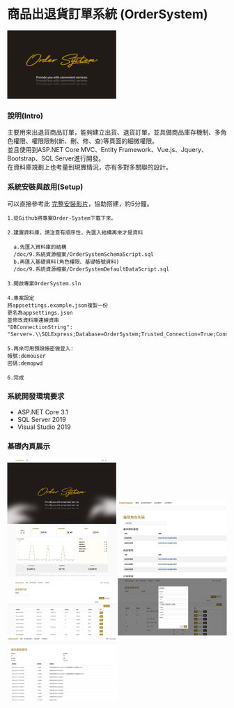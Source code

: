 # 商品出退貨訂單系統 (OrderSystem)
<img style="width:250px" src="https://github.com/yuhsiang237/Order-System/blob/master/doc/8.美術設計稿/demofile/6.png" />

### 說明(Intro)
主要用來出退貨商品訂單，能夠建立出貨、退貨訂單，並具備商品庫存機制、多角色權限、權限限制(新、刪、修、查)等頁面的細微權限。  
並且使用到ASP.NET Core MVC、Entity Framework、Vue.js、Jquery、Bootstrap、SQL Server進行開發。  
在資料庫規劃上也考量到現實情況，亦有多對多關聯的設計。  

### 系統安裝與啟用(Setup)
可以直接參考此 [完整安裝影片](https://github.com/yuhsiang237/Order-System/blob/master/doc/9.%E7%B3%BB%E7%B5%B1%E8%B3%87%E6%BA%90%E6%AA%94%E6%A1%88/%E7%B3%BB%E7%B5%B1%E5%BB%BA%E7%BD%AE%E6%95%99%E5%AD%B8%E5%BD%B1%E7%89%87.mp4)，協助搭建，約5分鐘。
```
1.從Github將專案Order-System下載下來。

2.建置資料庫，請注意有順序性，先匯入結構再來才是資料
  
  a.先匯入資料庫的結構 
  /doc/9.系統資源檔案/OrderSystemSchemaScript.sql
  b.再匯入基礎資料(角色權限、基礎帳號資料)
  /doc/9.系統資源檔案/OrderSystemDefaultDataScript.sql

3.開啟專案OrderSystem.sln

4.專案設定
將appsettings.example.json複製一份
更名為appsettings.json
並修改資料庫連線資串
"DBConnectionString": "Server=.\\SQLExpress;Database=OrderSystem;Trusted_Connection=True;ConnectRetryCount=0",

5.再來可用預設帳密做登入:
帳號:demouser
密碼:demopwd

6.完成
```

### 系統開發環境要求
- ASP.NET Core 3.1
- SQL Server 2019
- Visual Studio 2019

### 基礎內頁展示
<img style="width:250px" src="https://github.com/yuhsiang237/Order-System/blob/master/doc/8.美術設計稿/demofile/1.png" />
<img style="width:250px" src="https://github.com/yuhsiang237/Order-System/blob/master/doc/8.美術設計稿/demofile/2.png" />
<img style="width:250px" src="https://github.com/yuhsiang237/Order-System/blob/master/doc/8.美術設計稿/demofile/3.png" />
<img style="width:250px" src="https://github.com/yuhsiang237/Order-System/blob/master/doc/8.美術設計稿/demofile/4.png" />
<img style="width:250px" src="https://github.com/yuhsiang237/Order-System/blob/master/doc/8.美術設計稿/demofile/5.png" />
